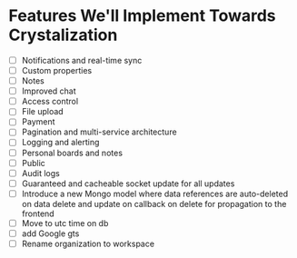 # Features We'll Implement Towards Crystalization

-   [ ] Notifications and real-time sync
-   [ ] Custom properties
-   [ ] Notes
-   [ ] Improved chat
-   [ ] Access control
-   [ ] File upload
-   [ ] Payment
-   [ ] Pagination and multi-service architecture
-   [ ] Logging and alerting
-   [ ] Personal boards and notes
-   [ ] Public
-   [ ] Audit logs
-   [ ] Guaranteed and cacheable socket update for all updates
-   [ ] Introduce a new Mongo model where data references are auto-deleted on data delete and update on callback on delete for propagation to the frontend
-   [ ] Move to utc time on db
-   [ ] add Google gts
-   [ ] Rename organization to workspace
